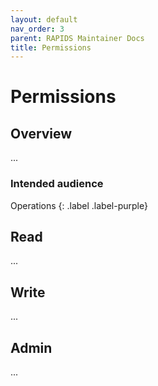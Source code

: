 ```yaml
---
layout: default
nav_order: 3
parent: RAPIDS Maintainer Docs
title: Permissions
---
```


# Permissions


## Overview

...

### Intended audience

Operations
{: .label .label-purple}

## Read

...

## Write

...

## Admin

...
